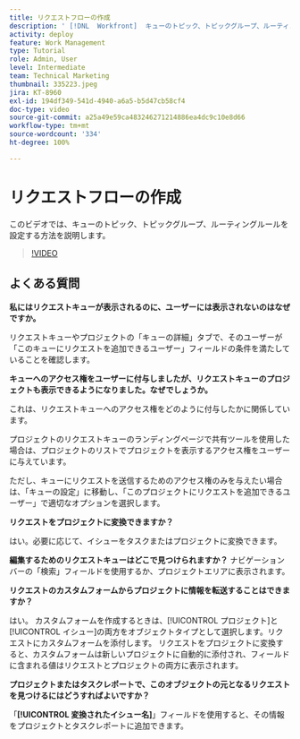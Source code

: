 ```yaml
---
title: リクエストフローの作成
description: ' [!DNL  Workfront]  キューのトピック、トピックグループ、ルーティングルールを設定して、リクエストと作業の取り込みを管理する方法を説明します。'
activity: deploy
feature: Work Management
type: Tutorial
role: Admin, User
level: Intermediate
team: Technical Marketing
thumbnail: 335223.jpeg
jira: KT-8960
exl-id: 194df349-541d-4940-a6a5-b5d47cb58cf4
doc-type: video
source-git-commit: a25a49e59ca483246271214886ea4dc9c10e8d66
workflow-type: tm+mt
source-wordcount: '334'
ht-degree: 100%

---
```


# リクエストフローの作成

このビデオでは、キューのトピック、トピックグループ、ルーティングルールを設定する方法を説明します。

>[!VIDEO](https://video.tv.adobe.com/v/335223/?quality=12&learn=on)

## よくある質問

**私にはリクエストキューが表示されるのに、ユーザーには表示されないのはなぜですか。**

リクエストキューやプロジェクトの「キューの詳細」タブで、そのユーザーが「このキューにリクエストを追加できるユーザー」フィールドの条件を満たしていることを確認します。

**キューへのアクセス権をユーザーに付与しましたが、リクエストキューのプロジェクトも表示できるようになりました。なぜでしょうか。**

これは、リクエストキューへのアクセス権をどのように付与したかに関係しています。

プロジェクトのリクエストキューのランディングページで共有ツールを使用した場合は、プロジェクトのリストでプロジェクトを表示するアクセス権をユーザーに与えています。

ただし、キューにリクエストを送信するためのアクセス権のみを与えたい場合は、「キューの設定」に移動し、「このプロジェクトにリクエストを追加できるユーザー」で適切なオプションを選択します。

**リクエストをプロジェクトに変換できますか？**

はい。必要に応じて、イシューをタスクまたはプロジェクトに変換できます。

**編集するためのリクエストキューはどこで見つけられますか？**
ナビゲーションバーの「検索」フィールドを使用するか、プロジェクトエリアに表示されます。

**リクエストのカスタムフォームからプロジェクトに情報を転送することはできますか？**

はい。 カスタムフォームを作成するときは、[!UICONTROL プロジェクト]と[!UICONTROL イシュー]の両方をオブジェクトタイプとして選択します。リクエストにカスタムフォームを添付します。 リクエストをプロジェクトに変換すると、カスタムフォームは新しいプロジェクトに自動的に添付され、フィールドに含まれる値はリクエストとプロジェクトの両方に表示されます。

**プロジェクトまたはタスクレポートで、このオブジェクトの元となるリクエストを見つけるにはどうすればよいですか？**

「**[!UICONTROL 変換されたイシュー名]**」フィールドを使用すると、その情報をプロジェクトとタスクレポートに追加できます。


